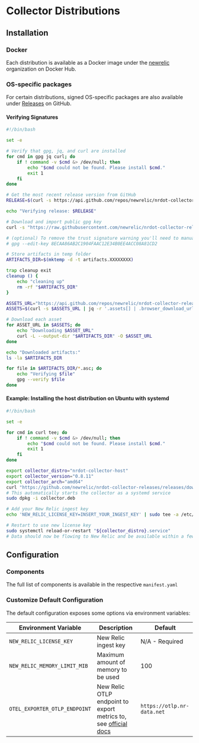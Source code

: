 # Collector Distributions

## Installation

### Docker

Each distribution is available as a Docker image under the [newrelic](https://hub.docker.com/u/newrelic?page=1&search=nrdot-collector) organization on Docker Hub.

### OS-specific packages
For certain distributions, signed OS-specific packages are also available under [Releases](https://github.com/newrelic/opentelemetry-collector-releases/releases) on GitHub.

#### Verifying Signatures

```bash
#!/bin/bash

set -e

# Verify that gpg, jq, and curl are installed
for cmd in gpg jq curl; do
    if ! command -v $cmd &> /dev/null; then
        echo "$cmd could not be found. Please install $cmd."
        exit 1
    fi
done

# Get the most recent release version from GitHub
RELEASE=$(curl -s https://api.github.com/repos/newrelic/nrdot-collector-releases/releases/latest | jq -r '.tag_name')

echo "Verifying release: $RELEASE"

# Download and import public gpg key
curl -s "https://raw.githubusercontent.com/newrelic/nrdot-collector-releases/refs/tags/${RELEASE}/nrdot.gpg" | gpg --import

# (optional) To remove the trust signature warning you'll need to manually trust the key
# gpg --edit-key 8ECAA86AB2C1904FAAC12E34B0EE4ACC08A81CD2

# Store artifacts in temp folder
ARTIFACTS_DIR=$(mktemp -d -t artifacts.XXXXXXXX)

trap cleanup exit
cleanup () {
    echo "cleaning up"
    rm -rf "$ARTIFACTS_DIR"
}

ASSETS_URL="https://api.github.com/repos/newrelic/nrdot-collector-releases/releases/tags/${RELEASE}"
ASSETS=$(curl -s $ASSETS_URL | jq -r '.assets[] | .browser_download_url')

# Download each asset
for ASSET_URL in $ASSETS; do
    echo "Downloading $ASSET_URL"
    curl -L --output-dir "$ARTIFACTS_DIR" -O $ASSET_URL
done

echo "Downloaded artifacts:"
ls -la $ARTIFACTS_DIR

for file in $ARTIFACTS_DIR/*.asc; do
    echo "Verifying $file"
    gpg --verify $file
done
```

#### Example: Installing the host distribution on Ubuntu with systemd
```bash
#!/bin/bash

set -e

for cmd in curl tee; do
    if ! command -v $cmd &> /dev/null; then
        echo "$cmd could not be found. Please install $cmd."
        exit 1
    fi
done

export collector_distro="nrdot-collector-host"
export collector_version="0.8.11"
export collector_arch="amd64"
curl "https://github.com/newrelic/nrdot-collector-releases/releases/download/${collector_version}/${collector_distro}_${collector_version}_linux_${collector_arch}.deb" --location --output collector.deb
# This automatically starts the collector as a systemd service
sudo dpkg -i collector.deb

# Add your New Relic ingest key
echo 'NEW_RELIC_LICENSE_KEY=INSERT_YOUR_INGEST_KEY' | sudo tee -a /etc/${collector_distro}/${collector_distro}.conf > /dev/null

# Restart to use new license key
sudo systemctl reload-or-restart "${collector_distro}.service"
# Data should now be flowing to New Relic and be available within a few minutes
```

## Configuration

### Components

The full list of components is available in the respective `manifest.yaml`

### Customize Default Configuration

The default configuration exposes some options via environment variables:

| Environment Variable | Description | Default |
|---|---|---|
| `NEW_RELIC_LICENSE_KEY` | New Relic ingest key | N/A - Required |
| `NEW_RELIC_MEMORY_LIMIT_MIB` | Maximum amount of memory to be used | 100 |
| `OTEL_EXPORTER_OTLP_ENDPOINT` | New Relic OTLP endpoint to export metrics to, see [official docs](https://docs.newrelic.com/docs/opentelemetry/best-practices/opentelemetry-otlp/) | `https://otlp.nr-data.net` |

